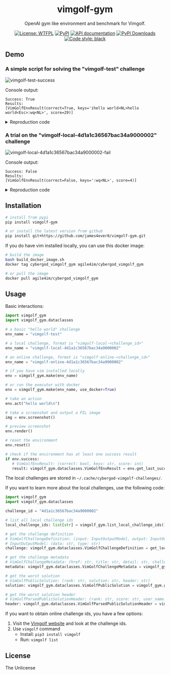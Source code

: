 
<!-- TODO: create a gym-like environment called "cybergod-gym" which we can remote into other machines and act upon them -->

<!-- TODO: create human labeling environment for vimgolf-gym and cybergod-gym as web application -->

<!-- TODO: create a dedicated cybergod_vimgolf_gym docker image, separate from cybergod_worker_terminal and so on -->

<div>
<p align="center"><h1 align="center">vimgolf-gym</h1></p>
<p align="center">OpenAI gym like environment and benchmark for Vimgolf.</p>
<p align="center">
<a href="https://github.com/james4ever0/vimgolf-gym/blob/main/LICENSE"><img alt="License: WTFPL"
 src="https://img.shields.io/badge/license-UNLICENSE-green.svg?style=flat"></a>
<a href="https://pypi.org/project/vimgolf-gym/"><img alt="PyPI" src="https://img.shields.io/pypi/v/vimgolf-gym"></a>
<a href="https://james4ever0.github.io/vimgolf-gym/"><img src="https://img.shields.io/badge/API-Docs-blueviolet" alt="API documentation"></a>
<a href="https://pepy.tech/projects/vimgolf-gym"><img src="https://static.pepy.tech/badge/vimgolf-gym" alt="PyPI Downloads"></a>
<a href="https://github.com/james4ever0/vimgolf-gym"><img alt="Code style: black" src="https://img.shields.io/badge/code%20style-black-000000.svg"></a>
</p>
</div>

## Demo

### A simple script for solving the "vimgolf-test" challenge

![vimgolf-test-success](https://github.com/user-attachments/assets/011c21d7-5b4b-4836-ac14-e4b8126c3ab4)

Console output:

```
Success: True
Results:
[VimGolfEnvResult(correct=True, keys='ihello world<NL>hello world<Esc>:wq<NL>', score=29)]
```

<details>

<summary>Reproduction code</summary>

```python
import vimgolf_gym
import time
import PIL.Image

def test_demo():
    """
    Run a demo of vimgolf-gym, interacting with the environment by
    typing "hello world" into the buffer and then saving and quitting vim.
    Takes screenshots of the process and saves them to a .gif file.
    """
    env = vimgolf_gym.make("vimgolf-test")
    images: list[PIL.Image.Image] = []
    images.append(env.screenshot())
    env.act("i")
    images.append(env.screenshot())
    env.act("hello world\n")
    images.append(env.screenshot())
    env.act("hello world")
    images.append(env.screenshot())
    env.act("\x1b:wq")
    images.append(env.screenshot())
    env.act("\n")
    images.append(env.screenshot())
    time.sleep(1)
    images.append(env.screenshot())
    print("Success:", env.success)
    print("Results:")
    try:
         import rich
         rich.print(env.results)
    except ImportError:
         print(env.results)
    env.close()
    write_images_to_gif(images=images, output_gif_path="vimgolf-test-success.gif")


def write_images_to_gif(
    images: list[PIL.Image.Image], output_gif_path: str, interval=1000
):
    durations = [interval] * len(images)

    images[0].save(
        output_gif_path,
        save_all=True,
        append_images=images[1:],
        duration=durations,
        loop=1,
    )

if __name__ == "__main__":
    test_demo()
```

</details>

### A trial on the "vimgolf-local-4d1a1c36567bac34a9000002" challenge

![vimgolf-local-4d1a1c36567bac34a9000002-fail](https://github.com/user-attachments/assets/c6f4c2ba-1506-42c1-8d47-28816d338e94)

Console output:

```
Success: False
Results:
[VimGolfEnvResult(correct=False, keys=':wq<NL>', score=4)]
```

<details>

<summary>Reproduction code</summary>

```python
import vimgolf_gym
import time
import PIL.Image

def write_images_to_gif(
    images: list[PIL.Image.Image], output_gif_path: str, interval=1000
):
    durations = [interval] * len(images)

    images[0].save(
        output_gif_path,
        save_all=True,
        append_images=images[1:],
        duration=durations,
        loop=1,
    )

def test_local():
    """
    Test a local challenge with the given challenge id.

    It checks the data of the challenge in the local dataset, and then runs the
    challenge in the local environment and takes screenshots of the process.
    """
    challenge_id = "4d1a1c36567bac34a9000002"
    assert challenge_id in vimgolf_gym.list_local_challenge_ids()
    assert (
        vimgolf_gym.get_local_challenge_definition(challenge_id).client_version
        == "0.5.0"
    )
    assert (
        vimgolf_gym.get_local_challenge_metadata(challenge_id).challenge_hash
        == challenge_id
    )
    assert vimgolf_gym.get_local_challenge_worst_solution(challenge_id).rank == "74"
    assert (
        vimgolf_gym.get_local_challenge_worst_solution_header(challenge_id).score
        == "206"
    )
    env = vimgolf_gym.make("vimgolf-local-%s" % challenge_id)
    images: list[PIL.Image.Image] = []
    images.append(env.screenshot())
    env.act(":wq")
    images.append(env.screenshot())
    env.act("\n")
    images.append(env.screenshot())
    time.sleep(1)
    images.append(env.screenshot())
    print("Success:", env.success)
    print("Results:")
    try:
         import rich
         rich.print(env.results)
    except ImportError:
         print(env.results)
    env.close()
    write_images_to_gif(
        images=images, output_gif_path="vimgolf-local-%s-fail.gif" % challenge_id
    )

if __name__ == "__main__":
   test_local()
```

</details>


## Installation

```bash
# install from pypi
pip install vimgolf-gym

# or install the latest version from github
pip install git+https://github.com/james4ever0/vimgolf-gym.git
```

If you do have vim installed locally, you can use this docker image:

```bash
# build the image
bash build_docker_image.sh
docker tag cybergod_vimgolf_gym agile4im/cybergod_vimgolf_gym

# or pull the image
docker pull agile4im/cybergod_vimgolf_gym
```

## Usage

Basic interactions:

```python
import vimgolf_gym
import vimgolf_gym.dataclasses

# a basic "hello world" challenge
env_name = "vimgolf-test"

# a local challenge, format is "vimgolf-local-<challenge_id>"
env_name = "vimgolf-local-4d1a1c36567bac34a9000002"

# an online challenge, format is "vimgolf-online-<challenge_id>"
env_name = "vimgolf-online-4d1a1c36567bac34a9000002"

# if you have vim installed locally
env = vimgolf_gym.make(env_name)

# or run the executor with docker
env = vimgolf_gym.make(env_name, use_docker=True)

# take an action
env.act("hello world\n")

# take a screenshot and output a PIL image
img = env.screenshot()

# preview screenshot
env.render()

# reset the environment
env.reset()

# check if the environment has at least one success result
if env.success:
   # VimGolfEnvResult: (correct: bool, keys: str, score: int)
   result: vimgolf_gym.dataclasses.VimGolfEnvResult = env.get_last_success_result()
```

The local challenges are stored in `~/.cache/cybergod-vimgolf-challenges/`.

If you want to learn more about the local challenges, use the following code:

```python
import vimgolf_gym
import vimgolf_gym.dataclasses

challenge_id = "4d1a1c36567bac34a9000002"

# list all local challenge ids
local_challenge_ids: list[str] = vimgolf_gym.list_local_challenge_ids()

# get the challenge definition
# VimGolfChallengeDefinition: (input: InputOutputModel, output: InputOutputModel, client_version: str)
# InputOutputModel: (data: str, type: str)
challenge: vimgolf_gym.dataclasses.VimGolfChallengeDefinition = get_local_challenge_definition(challenge_id)

# get the challenge metadata
# VimGolfChallengeMetadata: (href: str, title: str, detail: str, challenge_hash: str)
metadata: vimgolf_gym.dataclasses.VimGolfChallengeMetadata = vimgolf_gym.get_local_challenge_metadata(challenge_id)

# get the worst solution
# VimGolfPublicSolution: (rank: str, solution: str, header: str)
solution: vimgolf_gym.dataclasses.VimGolfPublicSolution = vimgolf_gym.get_local_challenge_worst_solution(challenge_id)

# get the worst solution header
# VimGolfParsedPublicSolutionHeader: (rank: str, score: str, user_name: str, user_id: str, data: datetime)
header: vimgolf_gym.dataclasses.VimGolfParsedPublicSolutionHeader = vimgolf_gym.get_local_challenge_worst_solution_header(challenge_id)
```

If you want to obtain online challenge ids, you have a few options:

1. Visit the [Vimgolf website](https://vimgolf.com) and look at the challenge ids.
2. Use `vimgolf` command
   - Install: `pip3 install vimgolf`
   - Run: `vimgolf list`

## License

The Unlicense
